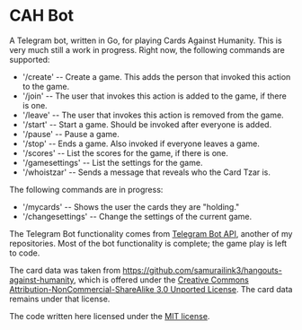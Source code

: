 # CAH Bot
A Telegram bot, written in Go, for playing Cards Against Humanity.  This is very much still a work in progress.  Right now, the following commands are supported:

- '/create' -- Create a game.  This adds the person that invoked this action to the game.
- '/join' -- The user that invokes this action is added to the game, if there is one.
- '/leave' -- The user that invokes this action is removed from the game.
- '/start' -- Start a game.  Should be invoked after everyone is added.
- '/pause' -- Pause a game.
- '/stop' -- Ends a game.  Also invoked if everyone leaves a game.
- '/scores' -- List the scores for the game, if there is one.
- '/gamesettings' -- List the settings for the game.
- '/whoistzar' -- Sends a message that reveals who the Card Tzar is.

The following commands are in progress:
- '/mycards' -- Shows the user the cards they are "holding."
- '/changesettings' -- Change the settings of the current game.

The Telegram Bot functionality comes from [Telegram Bot API](https://github.com/thedadams/telegram-bot-api), another of my repositories.  Most of the bot functionality is complete; the game play is left to code.

The card data was taken from https://github.com/samurailink3/hangouts-against-humanity, which is offered under the [Creative Commons Attribution-NonCommercial-ShareAlike 3.0 Unported License](http://creativecommons.org/licenses/by-nc-sa/3.0/deed.en_US).  The card data remains under that license.

The code written here licensed under the [MIT license](LICENSE).
